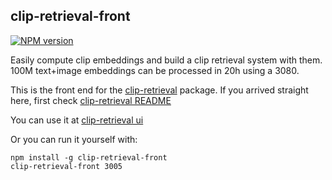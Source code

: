 ## clip-retrieval-front
[![NPM version](https://badge.fury.io/js/clip-retrieval-front.svg)](http://badge.fury.io/js/clip-retrieval-front)

Easily compute clip embeddings and build a clip retrieval system with them. 100M text+image embeddings can be processed in 20h using a 3080.

This is the front end for the [clip-retrieval](https://github.com/rom1504/clip-retrieval/) package.
If you arrived straight here, first check [clip-retrieval README](https://github.com/rom1504/clip-retrieval/)

You can use it at [clip-retrieval ui](https://rom1504.github.io/clip-retrieval/)

Or you can run it yourself with:
```
npm install -g clip-retrieval-front
clip-retrieval-front 3005
```


